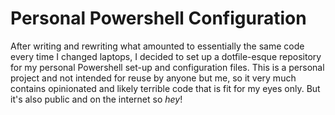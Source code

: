 # Personal Powershell Configuration
After writing and rewriting what amounted to essentially the same code every time I changed laptops, I decided to set up a dotfile-esque repository for my personal Powershell set-up and configuration files. This is a personal project and not intended for reuse by anyone but me, so it very much contains opinionated and likely terrible code that is fit for my eyes only. But it's also public and on the internet so _hey_!